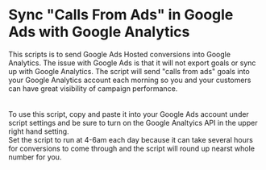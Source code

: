 # Sync "Calls From Ads" in Google Ads with Google Analytics

This scripts is to send Google Ads Hosted conversions into Google Analytics.
The issue with Google Ads is that it will not export goals or sync up with Google Analytics.
The script will send "calls from ads" goals into your Google Analytics account each morning so you and your customers can have great visibility of campaign performance. <br>
<br><br>
To use this script, copy and paste it into your Google Ads account under script settings and be sure to turn on the Google Analtyics API in the upper right hand setting. <br>
Set the script to run at 4-6am each day because it can take several hours for conversions to come through and the script will round up nearst whole number for you.
